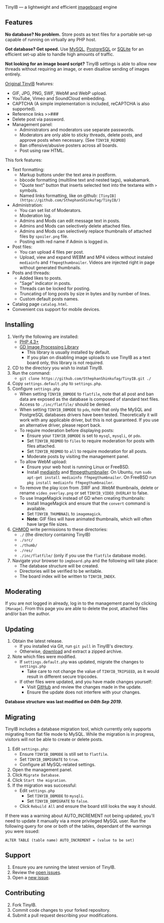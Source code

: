 TinyIB &mdash; a lightweight and efficient [imageboard](https://en.wikipedia.org/wiki/Imageboard) engine

Features
------------

**No database?  No problem.**
Store posts as text files for a portable set-up capable of running on virtually any PHP host.

**Got database? Get speed.**
Use [MySQL](https://mysql.com), [PostgreSQL](https://www.postgresql.org) or [SQLite](https://sqlite.org) for an efficient set-up able to handle high amounts of traffic.

**Not looking for an image board script?**
TinyIB settings is able to allow new threads without requiring an image, or even disallow sending of images entirely.

[Original TinyIB](https://gitlab.com/tslocum/tinyib) features:
 - GIF, JPG, PNG, SWF, WebM and WebP upload.
 - YouTube, Vimeo and SoundCloud embedding.
 - CAPTCHA (A simple implementation is included, reCAPTCHA is also supported).
 - Reference links >>###
 - Delete post via password.
 - Management panel:
   - Administrators and moderators use separate passwords.
   - Moderators are only able to sticky threads, delete posts, and approve posts when necessary. (See `TINYIB_REQMOD`)
   - Ban offensive/abusive posters across all boards.
   - Post using raw HTML.

This fork features:
 - Text formatting:
   - Markup buttons under the text area in postform.
   - bbcode formatting (multiline text and nested tags), wakabamark.
   - "Quote text" button that inserts selected text into the textarea with `>` symbols.
   - Named links formatting, like on github: `[TinyIB](https://github.com/SthephanShinkufag/TinyIB/)`
 - Administration:
   - You can set list of Moderators.
   - Moderation log.
   - Admins and Mods can edit message text in posts.
   - Admins and Mods can selectively delete attached files.
   - Admins and Mods can selectively replace thumbnails of attached files by `spoiler.png` file.
   - Posting with red name if Admin is logged in.
 - Post files:
   - You can upload 4 files per post.
   - Upload, view and expand WEBM and MP4 videos without instaled `mediainfo` and `ffmpegthumbnailer`. Videos are injected right in page without generated thumbnails.
 - Posts and threads:
   - Added likes to posts.
   - "Sage" indicator in posts.
   - Threads can be locked for posting.
   - Truncating of long posts by size in bytes and by number of lines.
   - Custom default posts names.
 - Catalog page `catalog.html`.
 - Convenient css support for mobile devices.

Installing
------------

 1. Verify the following are installed:
    - [PHP 4.3+](https://php.net)
    - [GD Image Processing Library](https://php.net/gd)
      - This library is usually installed by default.
      - If you plan on disabling image uploads to use TinyIB as a text board only, this library is not required.
 2. CD to the directory you wish to install TinyIB.
 3. Run the command:
    - `git clone https://github.com/SthephanShinkufag/TinyIB.git ./`
 4. Copy `settings.default.php` to `settings.php`.
 5. Configure `settings.php`
    - When setting `TINYIB_DBMODE` to `flatfile`, note that all post and ban data are exposed as the database is composed of standard text files.  Access to `./inc/flatfile/` should be denied.
    - When setting `TINYIB_DBMODE` to `pdo`, note that only the MySQL and PostgreSQL databases drivers have been tested. Theoretically it will work with any applicable driver, but this is not guaranteed.  If you use an alternative driver, please report back.
    - To require moderation before displaying posts:
      - Ensure your `TINYIB_DBMODE` is set to `mysql`, `mysqli`, or `pdo`.
      - Set `TINYIB_REQMOD` to `files` to require moderation for posts with files attached.
      - Set `TINYIB_REQMOD` to `all` to require moderation for all posts.
      - Moderate posts by visiting the management panel.
    - To allow WebM upload:
      - Ensure your web host is running Linux or FreeBSD.
      - Install [mediainfo](https://mediaarea.net/en/MediaInfo) and [ffmpegthumbnailer](https://code.google.com/p/ffmpegthumbnailer/). On Ubuntu, run `sudo apt-get install mediainfo ffmpegthumbnailer`. On FreeBSD run `pkg install mediainfo ffmpegthumbnailer`.
    - To remove the play icon from .SWF and .WebM thumbnails, delete or rename `video_overlay.png` or set `TINYIB_VIDEO_OVERLAY` to false.
    - To use ImageMagick instead of GD when creating thumbnails:
      - Install ImageMagick and ensure that the `convert` command is available.
      - Set `TINYIB_THUMBNAIL` to `imagemagick`.
      - **Note:** GIF files will have animated thumbnails, which will often have large file sizes.
 6. [CHMOD](https://en.wikipedia.org/wiki/Chmod) write permissions to these directories:
    - `./` (the directory containing TinyIB)
    - `./src/`
    - `./thumb/`
    - `./res/`
    - `./inc/flatfile/` (only if you use the `flatfile` database mode).
 7. Navigate your browser to `imgboard.php` and the following will take place:
    - The database structure will be created.
    - Directories will be verified to be writable.
    - The board index will be written to `TINYIB_INDEX`.

Moderating
------------

If you are not logged in already, log in to the management panel by clicking `[Manage]`.
From this page you are able to delete the post, attached files and/or ban the author.

Updating
------------

 1. Obtain the latest release.
    - If you installed via Git, run `git pull` in TinyIB's directory.
    - Otherwise, [download](https://github.com/SthephanShinkufag/TinyIB/archive/master.zip) and extract a zipped archive.
 2. Note which files were modified.
    - If `settings.default.php` was updated, migrate the changes to `settings.php`
      - Take care to not change the value of `TINYIB_TRIPSEED`, as it would result in different secure tripcodes.
    - If other files were updated, and you have made changes yourself:
      - Visit [GitHub](https://github.com/SthephanShinkufag/TinyIB) and review the changes made in the update.
      - Ensure the update does not interfere with your changes.

**Database structure was last modified on *04th Sep 2019*.**

Migrating
------------

TinyIB includes a database migration tool, which currently only supports migrating from flat file mode to MySQL.
While the migration is in progress, visitors will not be able to create or delete posts.

 1. Edit `settings.php`:
    - Ensure `TINYIB_DBMODE` is still set to `flatfile`.
    - Set `TINYIB_DBMIGRATE` to `true`.
    - Configure all MySQL-related settings.
 2. Open the management panel.
 3. Click `Migrate Database`.
 4. Click `Start the migration`.
 5. If the migration was successful:
    - Edit `settings.php`
      - Set `TINYIB_DBMODE` to `mysqli`.
      - Set `TINYIB_DBMIGRATE` to `false`.
    - Click `Rebuild All` and ensure the board still looks the way it should.

If there was a warning about AUTO_INCREMENT not being updated, you'll need to update it manually via a more privileged MySQL user.
Run the following query for one or both of the tables, dependant of the warnings you were issued:

`ALTER TABLE (table name) AUTO_INCREMENT = (value to be set)`

Support
------------

 1. Ensure you are running the latest version of TinyIB.
 2. Review the [open issues](https://github.com/SthephanShinkufag/TinyIB/issues).
 3. Open a [new issue](https://github.com/SthephanShinkufag/TinyIB/issues/new).

Contributing
------------

 2. Fork TinyIB.
 3. Commit code changes to your forked repository.
 4. Submit a pull request describing your modifications.
